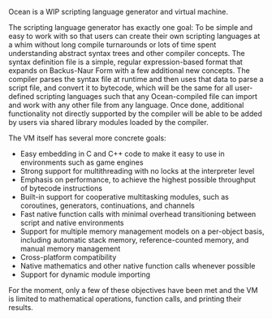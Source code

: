 Ocean is a WIP scripting language generator and virtual machine.

The scripting language generator has exactly one goal: To be simple and easy to work with so that users can create their own scripting languages at a whim without long compile turnarounds or lots of time spent understanding abstract syntax trees and other compiler concepts. The syntax definition file is a simple, regular expression-based format that expands on Backus-Naur Form with a few additional new concepts. The compiler parses the syntax file at runtime and then uses that data to parse a script file, and convert it to bytecode, which will be the same for all user-defined scripting languages such that any Ocean-compiled file can import and work with any other file from any language. Once done, additional functionality not directly supported by the compiler will be able to be added by users via shared library modules loaded by the compiler.

The VM itself has several more concrete goals:
- Easy embedding in C and C++ code to make it easy to use in environments such as game engines
- Strong support for multithreading with no locks at the interpreter level
- Emphasis on performance, to achieve the highest possible throughput of bytecode instructions
- Built-in support for cooperative multitasking modules, such as coroutines, generators, continuations, and channels
- Fast native function calls with minimal overhead transitioning between script and native environments
- Support for multiple memory management models on a per-object basis, including automatic stack memory, reference-counted memory, and manual memory management
- Cross-platform compatibility
- Native mathematics and other native function calls whenever possible
- Support for dynamic module importing

For the moment, only a few of these objectives have been met and the VM is limited to mathematical operations, function calls, and printing their results.